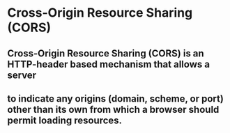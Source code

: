 # Cross-Origin Resource Sharing (CORS)
## Cross-Origin Resource Sharing (CORS) is an HTTP-header based mechanism that allows a server 
## to indicate any origins (domain, scheme, or port) other than its own from which a browser should permit loading resources. 